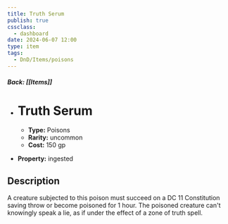 ```yaml
---
title: Truth Serum
publish: true
cssclass:
  - dashboard
date: 2024-06-07 12:00
type: item
tags:
  - DnD/Items/poisons
---
```


##### Back: [[Items]]

- # Truth Serum

    - **Type:** Poisons
    - **Rarity:** uncommon
    - **Cost:** 150 gp
- **Property:** ingested



## Description 

A creature subjected to this poison must succeed on a DC 11 Constitution saving throw or become poisoned for 1 hour. The poisoned creature can't knowingly speak a lie, as if under the effect of a zone of truth spell.
